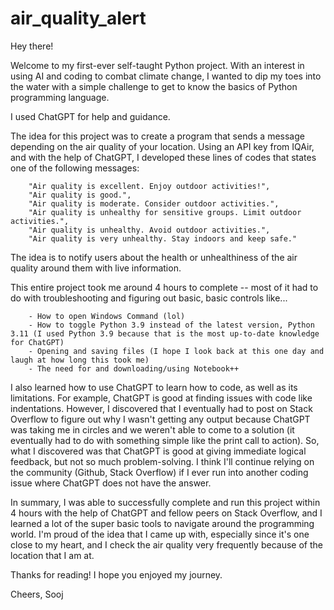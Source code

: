 # air_quality_alert

Hey there! 

Welcome to my first-ever self-taught Python project.
With an interest in using AI and coding to combat climate change, I wanted to dip my toes into the water with a simple challenge to get to know the basics of Python programming language.

I used ChatGPT for help and guidance.

The idea for this project was to create a program that sends a message depending on the air quality of your location.
Using an API key from IQAir, and with the help of ChatGPT, I developed these lines of codes that states one of the following messages:

        "Air quality is excellent. Enjoy outdoor activities!",
        "Air quality is good.",
        "Air quality is moderate. Consider outdoor activities.",
        "Air quality is unhealthy for sensitive groups. Limit outdoor activities.",
        "Air quality is unhealthy. Avoid outdoor activities.",
        "Air quality is very unhealthy. Stay indoors and keep safe."

The idea is to notify users about the health or unhealthiness of the air quality around them with live information.

This entire project took me around 4 hours to complete -- most of it had to do with troubleshooting and figuring out basic, basic controls like...

        - How to open Windows Command (lol)
        - How to toggle Python 3.9 instead of the latest version, Python 3.11 (I used Python 3.9 because that is the most up-to-date knowledge for ChatGPT)
        - Opening and saving files (I hope I look back at this one day and laugh at how long this took me)
        - The need for and downloading/using Notebook++

I also learned how to use ChatGPT to learn how to code, as well as its limitations. For example, ChatGPT is good at finding issues with code like indentations. However, I discovered that I eventually had to post on Stack Overflow to figure out why I wasn't getting any output because ChatGPT was taking me in circles and we weren't able to come to a solution (it eventually had to do with something simple like the print call to action). So, what I discovered was that ChatGPT is good at giving immediate logical feedback, but not so much problem-solving. I think I'll continue relying on the community (Github, Stack Overflow) if I ever run into another coding issue where ChatGPT does not have the answer.

In summary, I was able to successfully complete and run this project within 4 hours with the help of ChatGPT and fellow peers on Stack Overflow, and I learned a lot of the super basic tools to navigate around the programming world. I'm proud of the idea that I came up with, especially since it's one close to my heart, and I check the air quality very frequently because of the location that I am at. 

Thanks for reading! I hope you enjoyed my journey.

Cheers,
Sooj
